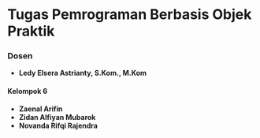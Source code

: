# Tugas Pemrograman Berbasis Objek Praktik

### Dosen

- **Ledy Elsera Astrianty, S.Kom., M.Kom**

#### Kelompok 6

- **Zaenal Arifin**
- **Zidan Alfiyan Mubarok**
- **Novanda Rifqi Rajendra**
